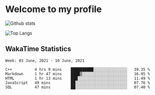 # Welcome to my profile

![Github stats](https://github-readme-stats.vercel.app/api?username=xinthose&show_icons=true&theme=radical&count_private=true)

![Top Langs](https://github-readme-stats.vercel.app/api/top-langs/?username=xinthose)

## WakaTime Statistics
<!--START_SECTION:waka-->
```text
Week: 03 June, 2021 - 10 June, 2021

C++          4 hrs 9 mins    ██████████░░░░░░░░░░░░░░░   39.35 % 
Markdown     1 hr 47 mins    ████▒░░░░░░░░░░░░░░░░░░░░   16.95 % 
HTML         1 hr 13 mins    ███░░░░░░░░░░░░░░░░░░░░░░   11.49 % 
JavaScript   49 mins         ██░░░░░░░░░░░░░░░░░░░░░░░   07.76 % 
SQL          47 mins         ██░░░░░░░░░░░░░░░░░░░░░░░   07.40 % 
```
<!--END_SECTION:waka-->

